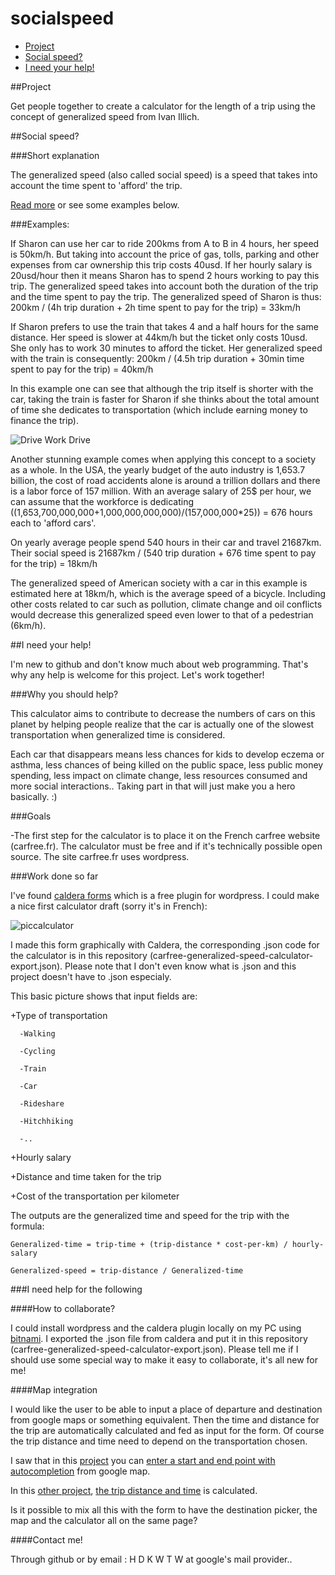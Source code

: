 # socialspeed

- [Project](#project)
- [Social speed?](#social-speed)
- [I need your help!](#i-need-your-help)

##Project

Get people together to create a calculator for the length of a trip using the concept of generalized speed from Ivan Illich.

##Social speed? 

###Short explanation

The generalized speed (also called social speed) is a speed that takes into account the time spent to 'afford' the trip. 

[Read more](http://ranprieur.com/readings/illichcars.html) or see some examples below.

###Examples:

If Sharon can use her car to ride 200kms from A to B in 4 hours, her speed is 50km/h.
But taking into account the price of gas, tolls, parking and other expenses from car ownership this trip costs 40usd.
If her hourly salary is 20usd/hour then it means Sharon has to spend 2 hours working to pay this trip. The generalized speed takes into account both the duration of the trip and the time spent to pay the trip.
The generalized speed of Sharon is thus: 200km / (4h trip duration + 2h time spent to pay for the trip)
= 33km/h

If Sharon prefers to use the train that takes 4 and a half hours for the same distance. Her speed is slower at 44km/h but the ticket only costs 10usd. She only has to work 30 minutes to afford the ticket.
Her generalized speed with the train is consequently: 200km / (4.5h trip duration + 30min time spent to pay for the trip)
= 40km/h

In this example one can see that although the trip itself is shorter with the car, taking the train is faster for Sharon if she thinks about the total amount of time she dedicates to transportation (which include earning money to finance the trip).

![Drive Work Drive](http://40.media.tumblr.com/1cf0128b7de533373caacf66d36f2fa0/tumblr_ndg1qorShX1qdw1kro1_540.jpg)

Another stunning example comes when applying this concept to a society as a whole. In the USA, the yearly budget of the auto industry is 1,653.7 billion, the cost of road accidents alone is around a trillion dollars and there is a labor force of 157 million. With an average salary of 25$ per hour, we can assume that the workforce is dedicating 
((1,653,700,000,000+1,000,000,000,000)/(157,000,000*25)) = 676 hours each to 'afford cars'.

On yearly average people spend 540 hours in their car and travel 21687km. Their social speed is
21687km / (540 trip duration + 676 time spent to pay for the trip) =
18km/h 

The generalized speed of American society with a car in this example is estimated here at 18km/h, which is the average speed of a bicycle. Including  other costs related to car such as pollution, climate change and oil conflicts would  decrease this generalized speed even lower to that of a pedestrian (6km/h).

##I need your help!

I'm new to github and don't know much about web programming. That's why any help is welcome for this project. Let's work together!

###Why you should  help?

This calculator aims to contribute to decrease the numbers of cars on this planet by helping people realize that the car is actually one of the slowest transportation when generalized time is considered.

Each car that disappears means less chances for kids to develop eczema or asthma, less chances of being killed on the public space, less public money spending, less impact on climate change,  less resources consumed and more social interactions.. Taking part in that will just make you a hero basically. :)

###Goals

-The first step for the calculator is to place it on the French carfree website (carfree.fr). The calculator must be free and if it's technically possible open source. 
The site carfree.fr uses wordpress. 


###Work done so far

I've found [caldera forms](https://github.com/Desertsnowman/Caldera-Forms) which is a free plugin for wordpress. I could make a nice first calculator draft (sorry it's in French):

![piccalculator](https://lh3.googleusercontent.com/QSXYiTiPT61n6FA43XNTQDWSmyZ6UhlWmx9NY5OMOg=w386-h400-no)

I made this form graphically with Caldera, the corresponding .json code for the calculator is in this repository (carfree-generalized-speed-calculator-export.json). Please note that I don't even know what is .json and this project doesn't have to .json especialy.


This basic picture  shows that input fields are:

  +Type of transportation  
  
      -Walking
      
      -Cycling
      
      -Train
      
      -Car
      
      -Rideshare
      
      -Hitchhiking
      
      -..
    
  +Hourly salary
  
  +Distance and time taken for the trip
  
  +Cost of the transportation per kilometer
  
The outputs are the generalized time and speed for the trip with the formula:

```
Generalized-time = trip-time + (trip-distance * cost-per-km) / hourly-salary

Generalized-speed = trip-distance / Generalized-time
```
  
###I need help for the following

####How to collaborate?

I could install wordpress and the caldera plugin locally on my PC using [bitnami](https://bitnami.com/). I exported the .json file from caldera and put it in this repository (carfree-generalized-speed-calculator-export.json). Please tell me if I should use some special way to make it easy to collaborate, it's all new for me!

####Map integration

I would like the user to be able to input a place of departure and destination from google maps or something equivalent. Then the time and distance for the trip are automatically calculated and fed as input for the form.
Of course the trip distance and time need to depend on the transportation chosen.  

I saw that in this [project](https://github.com/hitautodestruct/trip-price-calculator) you can [enter a start and end point with autocompletion](http://hitautodestruct.github.io/trip-price-calculator/) from google map. 

In this [other project](https://github.com/wildlyinaccurate/trip-planner), [the trip distance and time](https://wildlyinaccurate.com/trip-planner/) is calculated.

Is it possible to mix all this with the form to have the destination picker, the map and the calculator all on the same page?

####Contact me!

Through github or by email : H   D    K   W    T   W   at google's mail provider..





